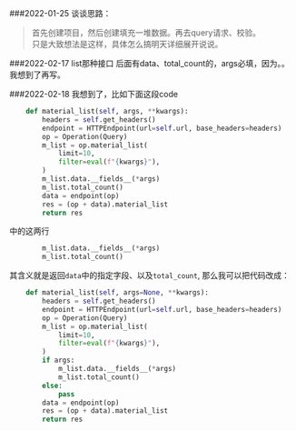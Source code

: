 ###2022-01-25
谈谈思路：
>首先创建项目，然后创建填充一堆数据。再去query请求、校验。\
> 只是大致想法是这样，具体怎么搞明天详细展开说说。

###2022-02-17
list那种接口 后面有data、total_count的，args必填，因为。。
我想到了再写。

###2022-02-18
我想到了，比如下面这段code
```python
    def material_list(self, args, **kwargs):
        headers = self.get_headers()
        endpoint = HTTPEndpoint(url=self.url, base_headers=headers)
        op = Operation(Query)
        m_list = op.material_list(
            limit=10,
            filter=eval(f"{kwargs}"),
        )
        m_list.data.__fields__(*args)
        m_list.total_count()
        data = endpoint(op)
        res = (op + data).material_list
        return res
```
中的这两行
```python
        m_list.data.__fields__(*args)
        m_list.total_count()
```
其含义就是返回`data`中的指定字段、以及`total_count`, 那么我可以把代码改成：
```python
    def material_list(self, args=None, **kwargs):
        headers = self.get_headers()
        endpoint = HTTPEndpoint(url=self.url, base_headers=headers)
        op = Operation(Query)
        m_list = op.material_list(
            limit=10,
            filter=eval(f"{kwargs}"),
        )
        if args:
            m_list.data.__fields__(*args)
            m_list.total_count()
        else:
            pass
        data = endpoint(op)
        res = (op + data).material_list
        return res
```